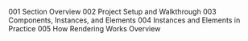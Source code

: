 001 Section Overview
002 Project Setup and Walkthrough
003 Components, Instances, and Elements
004 Instances and Elements in Practice
005 How Rendering Works Overview